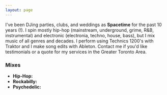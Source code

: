 ```yaml
---
layout: page
---
```


I've been DJing parties, clubs, and weddings as **Spacetime** for the past 10 years (!). I spin mostly hip-hop (mainstream, underground, grime, R&B, instrumental) and electronic (electronia, techno, house, bass), but I mix music of all genres and decades. I perform using Technics 1200's with Traktor and I make song edits with Ableton. Contact me if you'd like testimonials or a quote for my services in the Greater Toronto Area.

### Mixes

* **Hip-Hop:**
* **Rockabilly:**
* **Psychedelic:**

